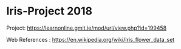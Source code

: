 # Iris-Project 2018
Project: https://learnonline.gmit.ie/mod/url/view.php?id=199458

Web References : 
  https://en.wikipedia.org/wiki/Iris_flower_data_set
